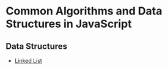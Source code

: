 # Common Algorithms and Data Structures in JavaScript

## Data Structures

* [Linked List](data-structures/linked-list)
